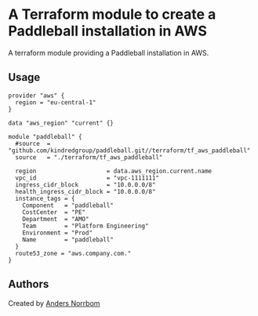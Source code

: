 # A Terraform module to create a Paddleball installation in AWS

A terraform module providing a Paddleball installation in AWS.

## Usage

```hcl
provider "aws" {
  region = "eu-central-1"
}

data "aws_region" "current" {}

module "paddleball" {
  #source  = "github.com/kindredgroup/paddleball.git//terraform/tf_aws_paddleball"
  source   = "./terraform/tf_aws_paddleball"

  region                    = data.aws_region.current.name
  vpc_id                    = "vpc-1111111"
  ingress_cidr_block        = "10.0.0.0/8"
  health_ingress_cidr_block = "10.0.0.0/8"
  instance_tags = {
    Component   = "paddleball"
    CostCenter  = "PE"
    Department  = "AMO"
    Team        = "Platform Engineering"
    Environment = "Prod"
    Name        = "paddleball"
  }
  route53_zone = "aws.company.com."
}
```


## Authors

Created by [Anders Norrbom](https://github.com/norrbom)
